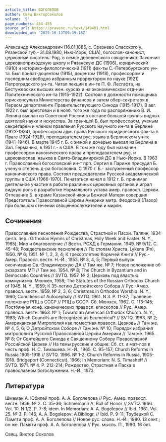 ```yaml
---
article_title: БОГОЛЕПОВ
author: Свящ.ВикторСоколов
volume: '5'
page_numbers: 454-455
source_url: https://pravenc.ru/text/149481.html
downloaded_at: '2025-10-13T09:39:18Z'
---
```


Александр Александрович (16.01.1886, с. Срезнево Спасского у. Рязанской губ.- 31.08.1980, Нью-Йорк, США), богослов-канонист, церковный писатель. Род. в семье деревенского священника. Закончил церковноприходскую школу и Рязанскую ДС (1906), юридический (1910) и историко-филологический (1911) фак-ты С.-Петербургского ун-та. Был приват-доцентом (1915), доцентом (1918), профессором и последним свободно избранным проректором по науке (1921) Петроградского ун-та. Читал лекции в ин-те П. Ф. Лесгафта, на Бестужевских высших жен. курсах и на экономическом отд-нии Политехнического ин-та (1915-1922). Состоял в должности помощника юрисконсульта Министерства финансов и затем обер-секретаря в Первом департаменте Правительствующего Синода (1915-1917). В авг. 1922 г. был арестован и в нояб. того же года по распоряжению В. И. Ленина выслан из Советской России в составе большой группы видных деятелей науки и искусства. За границей Б. был профессором, ученым секретарем и членом правления Русского научного ин-та в Берлине (1923-1934), профессором адм. права Русского юридического фак-та в Праге (1924-1928), преподавателем рус. языка в Берлинском ун-те (1941-1946). В марте 1945 г. Б. с женой и дочерью выехал из Берлина в Зап. Германию, в 1951 г.- в США. В том же году был назначен профессором канонического права и преподавателем рус. и церковнослав. языков в Свято-Владимирской ДС в Нью-Йорке. В 1963 г. Православный богословский ин-т прп. Сергия в Париже присудил Б. ученую степень д-ра богословия. С 1970 г. Б.- заслуженный профессор канонического права. Состоял председателем Русской академической группы в США (1966-1970). Печататься начал в 1912 г. Б. принимал деятельное участие в работе различных церковных органов и играл видную роль в разработке Нормального устава амер. правосл. Церкви. Отпевание Б. в храме Казанской иконы Божией Матери совершил Предстоятель Православной Церкви Америки митр. Феодосий (Лазор) при большом стечении священнослужителей и мирян.

## Сочинения

Православные песнопения Рождества, Страстной и Пасхи. Таллин, 1934 (англ. пер.: Orthodox Hymns of Christmas, Holy Week and Easter. N. Y., 1965); Мир и благоволение // Вестн. РСХД в Германии. 1949. № 9/12. С. 45-48; Рождественские песнопения // По стопам Христа. Lykens (Pn), 1950. № 6; 1951. № 1, 2, 3, 4; К трехсотлетию Кормчей Книги // Рус.-Амер. Правосл. вестн. Н.-Й., 1953. № 3, 4, 5; Первый выпуск окончивших Св.-Владимирскую ДА // Там же. № 7; Новое положение об экзархате МП // Там же. 1954. № 8; The Church in Byzantium and in Democratic Countries // SVTQ. 1957. № 2; Церковь под властью коммунизма. Мюнхен, 1958; The Statutes of the Russian Orthodox Church of 1945. N. Y., 1959; К 35-летию Детройтского Собора // Рус.-Амер. правосл. вестн. 1959. № 2, 3, 6; Christmas in Orthodox Worship. N. Y., 1960; Conditions of Autocephaly // SVTQ. 1961. N 3. P. 11-37; Правовое положение РПЦ в СССР // РПЦ в СССР: Сб. Мюнхен, 1962. С. 113-145; Постоянная конф. канонических правосл. епископов // Рус.-Амер. правосл. вестн. 1963. № 1; Toward an American Orthodox Church. N. Y., 1963; Which Councils are Recognized as Ecumenical? // SVTQ. 1963. № 2; Американская Митрополия как поместная правосл. Церковь // Там же. № 4, 5, 6; О Детройтском Соборе // Там же. № 10; Порядок избрания митрополита Русской Православной Церкви Америки // Там же. 1965. № 8; От Святейшего Синода к Священному Собору Православной Российской Церкви // На темы русские и общие: Сб. ст. и мат-лов в честь проф. Н. С. Тимашева. Н.-Й., 1965. С. 95-157; Church Reforms in Russia 1905-1918 // SVTQ. 1966. № 1-2; Church Reforms in Russia, 1905-1918. Bridgeport (Connecticut), 1966; In Memoriam: N. S. Timasheff // SVTQ. 1971. № 4. P. 212-214; Рождество, Страстная и Пасха в православном богослужении. Н.-Й., 1973.

## Литература

Шмеман А. Юбилей проф. А. А. Боголепова // Рус.-Амер. правосл. вестн. 1956. № 2. С. 35-36; Schmemann A. Roll of Honor // SVTQ. 1966. Vol. 10. N 1/2. P. 7-8; idem. In Memoriam: A. A. Bogolepov // Ibid. 1981. Vol. 25. № 3. P. 146; A. A. Bogolepov: A Bibliogr. // Ibid. P. 9-11; Трубецкой С. Памяти проф. А. А. Боголепова // Новое рус. слово. Н.-Й., 1980. 13 сент.; он же. Памяти проф. А. А. Боголепова // Рус. мысль. П., 1980. 16 окт.

Свящ.  Виктор   Соколов
